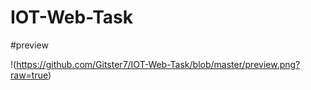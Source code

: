 # IOT-Web-Task

#preview

!(https://github.com/Gitster7/IOT-Web-Task/blob/master/preview.png?raw=true)
